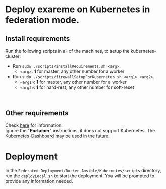 # Deploy exareme on Kubernetes in federation mode.

## Install requirements
Run the following scripts in all of the machines, to setup the kubernetes-cluster:
- Run `sudo ./scripts/installRequirements.sh <arg>`.
    - `<arg>`: **1** for master, any other number for a worker
- Run `sudo ./scripts/firewallSetupForKubernetes.sh <arg1> <arg2>`.
  - `<arg1>`: **1** for master, any other number for a worker
  - `<arg2>`: **1** for hard-rest, any other number for soft-reset
<br/>

## Other requirements
Check [here](https://github.com/LSmyrnaios/exareme/blob/kubernetes/Federated-Deployment/README.md) for information.<br/>
Ignore the "**Portainer**" instructions, it does not support Kubernetes. The [Kubernetes-Dashboard](https://github.com/kubernetes/dashboard) may be used in the future.
<br/>

# Deployment
In the ```Federated-Deployment/Docker-Ansible/Kubernetes/scripts``` directory, run the ```deployLocal.sh``` to start the deployment.
You will be prompted to provide any information needed.
